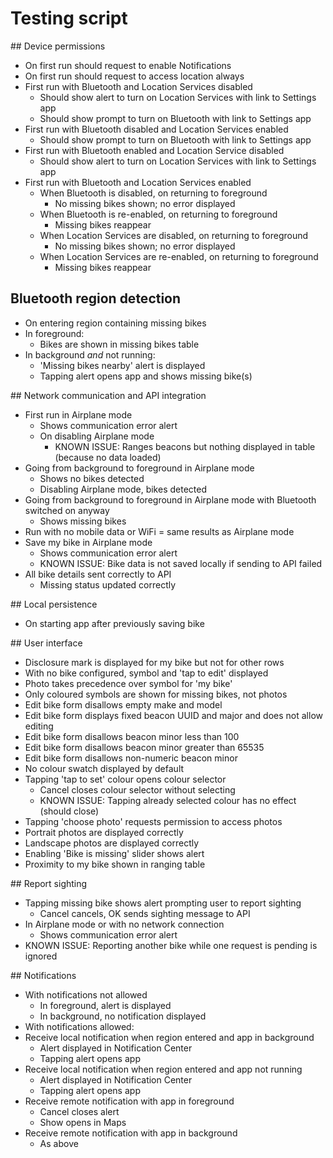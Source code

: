 # Testing script

## Device permissions

- On first run should request to enable Notifications
- On first run should request to access location always
- First run with Bluetooth and Location Services disabled
  - Should show alert to turn on Location Services with link to Settings app
  - Should show prompt to turn on Bluetooth with link to Settings app
- First run with Bluetooth disabled and Location Services enabled
  - Should show prompt to turn on Bluetooth with link to Settings app
- First run with Bluetooth enabled and Location Service disabled
  - Should show alert to turn on Location Services with link to Settings app
- First run with Bluetooth and Location Services enabled
  - When Bluetooth is disabled, on returning to foreground
    - No missing bikes shown; no error displayed
  - When Bluetooth is re-enabled, on returning to foreground
    - Missing bikes reappear
  - When Location Services are disabled, on returning to foreground
    - No missing bikes shown; no error displayed
  - When Location Services are re-enabled, on returning to foreground
    - Missing bikes reappear

## Bluetooth region detection

- On entering region containing missing bikes
- In foreground:
  - Bikes are shown in missing bikes table
- In background _and_ not running:
  - 'Missing bikes nearby' alert is displayed
  - Tapping alert opens app and shows missing bike(s)

## Network communication and API integration

- First run in Airplane mode
  - Shows communication error alert
  - On disabling Airplane mode
    - KNOWN ISSUE: Ranges beacons but nothing displayed in table (because no data loaded)
- Going from background to foreground in Airplane mode
  - Shows no bikes detected
  - Disabling Airplane mode, bikes detected
- Going from background to foreground in Airplane mode with Bluetooth switched on anyway
  - Shows missing bikes
- Run with no mobile data or WiFi = same results as Airplane mode
- Save my bike in Airplane mode
  - Shows communication error alert
  - KNOWN ISSUE: Bike data is not saved locally if sending to API failed
- All bike details sent correctly to API
  - Missing status updated correctly

## Local persistence

- On starting app after previously saving bike

## User interface

- Disclosure mark is displayed for my bike but not for other rows
- With no bike configured, symbol and 'tap to edit' displayed
- Photo takes precedence over symbol for 'my bike'
- Only coloured symbols are shown for missing bikes, not photos
- Edit bike form disallows empty make and model
- Edit bike form displays fixed beacon UUID and major and does not allow editing
- Edit bike form disallows beacon minor less than 100
- Edit bike form disallows beacon minor greater than 65535
- Edit bike form disallows non-numeric beacon minor
- No colour swatch displayed by default
- Tapping 'tap to set' colour opens colour selector
  - Cancel closes colour selector without selecting
  - KNOWN ISSUE: Tapping already selected colour has no effect (should close)
- Tapping 'choose photo' requests permission to access photos
- Portrait photos are displayed correctly
- Landscape photos are displayed correctly
- Enabling 'Bike is missing' slider shows alert
- Proximity to my bike shown in ranging table

## Report sighting

- Tapping missing bike shows alert prompting user to report sighting
  - Cancel cancels, OK sends sighting message to API
- In Airplane mode or with no network connection
  - Shows communication error alert
- KNOWN ISSUE: Reporting another bike while one request is pending is ignored

## Notifications

- With notifications not allowed
  - In foreground, alert is displayed
  - In background, no notification displayed
- With notifications allowed:
- Receive local notification when region entered and app in background
  - Alert displayed in Notification Center
  - Tapping alert opens app
- Receive local notification when region entered and app not running
  - Alert displayed in Notification Center
  - Tapping alert opens app
- Receive remote notification with app in foreground
  - Cancel closes alert
  - Show opens in Maps
- Receive remote notification with app in background
  - As above
